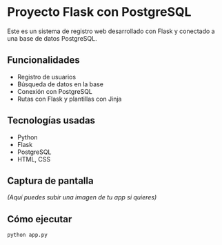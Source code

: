 # Proyecto Flask con PostgreSQL

Este es un sistema de registro web desarrollado con Flask y conectado a una base de datos PostgreSQL.

## Funcionalidades
- Registro de usuarios
- Búsqueda de datos en la base
- Conexión con PostgreSQL
- Rutas con Flask y plantillas con Jinja

## Tecnologías usadas
- Python
- Flask
- PostgreSQL
- HTML, CSS

## Captura de pantalla
*(Aquí puedes subir una imagen de tu app si quieres)*

## Cómo ejecutar
```bash
python app.py
